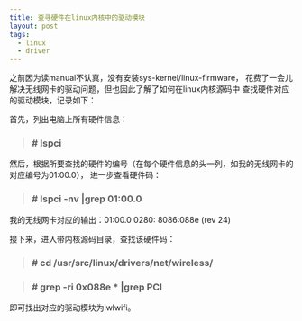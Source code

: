 ```yaml
---
title: 查寻硬件在linux内核中的驱动模块
layout: post
tags:
  - linux
  - driver
---
```



之前因为读manual不认真，没有安装sys-kernel/linux-firmware，
花费了一会儿解决无线网卡的驱动问题，但也因此了解了如何在linux内核源码中
查找硬件对应的驱动模块，记录如下：

首先，列出电脑上所有硬件信息：

> <h3> # lspci </h3>


然后，根据所要查找的硬件的编号（在每个硬件信息的头一列，如我的无线网卡的对应编号为01:00.0），
进一步查看硬件码：

> <h3> # lspci -nv  |grep 01:00.0 </h3>

我的无线网卡对应的输出：01:00.0 0280: 8086:088e (rev 24)


接下来，进入带内核源码目录，查找该硬件码：

> <h3> #  cd /usr/src/linux/drivers/net/wireless/ </h3>

> <h3> #  grep -ri 0x088e * |grep PCI </h3>

即可找出对应的驱动模块为iwlwifi。

